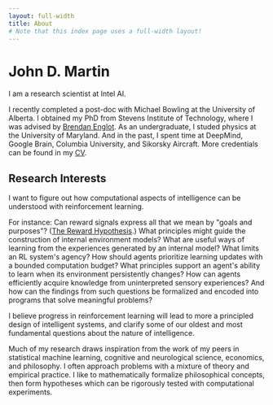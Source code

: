```yaml
---
layout: full-width
title: About
# Note that this index page uses a full-width layout!
---
```

<h1 class="content-listing-header sans">John D. Martin</h1>
I am a research scientist at Intel AI.

I recently completed a post-doc with Michael Bowling at the University of Alberta.
I obtained my PhD from Stevens Institute of Technology, where I was advised by [Brendan Englot](http://personal.stevens.edu/~benglot/).
As an undergraduate, I studed physics at the University of Maryland.
And in the past, I spent time at DeepMind, Google Brain, Columbia University, and Sikorsky Aircraft.
More credentials can be found in my [CV](/assets/cv/2023_martin_cv.pdf).

## Research Interests
I want to figure out how computational aspects of intelligence can be understood with reinforcement learning.

For instance:
Can reward signals express all that we mean by "goals and purposes"? ([The Reward Hypothesis](http://incompleteideas.net/rlai.cs.ualberta.ca/RLAI/rewardhypothesis.html).) 
What principles might guide the construction of internal environment models? 
What are useful ways of learning from the experiences generated by an internal model?
What limits an RL system's agency?
How should agents prioritize learning updates with a bounded computation budget?
What principles support an agent's ability to learn when its environment persistently changes?
How can agents efficiently acquire knowledge from uninterpreted sensory experiences? 
And how can the findings from such questions be formalized and encoded into programs that solve meaningful problems? 

I believe progress in reinforcement learning will lead to more a principled design of intelligent systems, and clarify some of our oldest and most fundamental questions about the nature of intelligence.

Much of my research draws inspiration from the work of my peers in statistical machine learning, cognitive and neurological science, economics, and philosophy. 
I often approach problems with a mixture of theory and empirical practice.
I like to mathematically formalize philosophical concepts, then form hypotheses which can be rigorously tested with computational experiments.  
